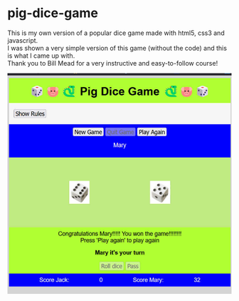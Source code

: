 # pig-dice-game
This is my own version of a popular dice game made with html5, css3 and javascript.  
I was shown a very simple version of this game (without the code) and this is what I came up with.  
Thank you to Bill Mead for a very instructive and easy-to-follow course!

![Screenshot](./pig-dice.jpg)

